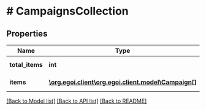 # # CampaignsCollection

## Properties

Name | Type | Description | Notes
------------ | ------------- | ------------- | -------------
**total_items** | **int** | Returned campaigns | [optional] 
**items** | [**\org.egoi.client\org.egoi.client.model\Campaign[]**](Campaign.md) | Returned campaigns | [optional] 

[[Back to Model list]](../../README.md#documentation-for-models) [[Back to API list]](../../README.md#documentation-for-api-endpoints) [[Back to README]](../../README.md)


